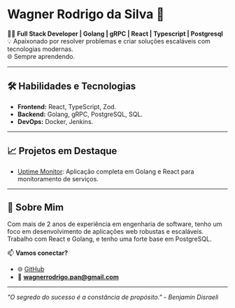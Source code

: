 
<!--
**wagnerrodrigo/wagnerrodrigo** is a ✨ _special_ ✨ repository because its `README.md` (this file) appears on your GitHub profile.

Here are some ideas to get you started:

- 🔭 I’m currently working on ...
- 🌱 I’m currently learning ...
- 👯 I’m looking to collaborate on ...
- 🤔 I’m looking for help with ...
- 💬 Ask me about ...
- 📫 How to reach me: ...
- 😄 Pronouns: ...
- ⚡ Fun fact: ...
-->


# Wagner Rodrigo da Silva 🚀

👨‍💻 **Full Stack Developer | Golang | gRPC | React | Typescript | Postgresql**  
💡 Apaixonado por resolver problemas e criar soluções escaláveis com tecnologias modernas.  
🌐 Sempre aprendendo.  

---

## 🛠️ Habilidades e Tecnologias

- **Frontend:** React, TypeScript, Zod.
- **Backend:** Golang, gRPC, PostgreSQL, SQL.  
- **DevOps:** Docker, Jenkins.

---

## 📈 Projetos em Destaque

- [Uptime Monitor](https://github.com/wagnerrodrigo/Golang/tree/main/uptime-monitor): Aplicação completa em Golang e React para monitoramento de serviços.  

---

## 🎯 Sobre Mim

Com mais de 2 anos de experiência em engenharia de software, tenho um foco em desenvolvimento de aplicações web robustas e escaláveis. Trabalho com React e Golang, e tenho uma forte base em PostgreSQL.  

📫 **Vamos conectar?**  
- 🌐 [GitHub](https://github.com/wagnerrodrigo)  
- 📧 **wagnerrodrigo.pan@gmail.com**  

---

*"O segredo do sucesso é a constância de propósito." - Benjamin Disraeli*  

